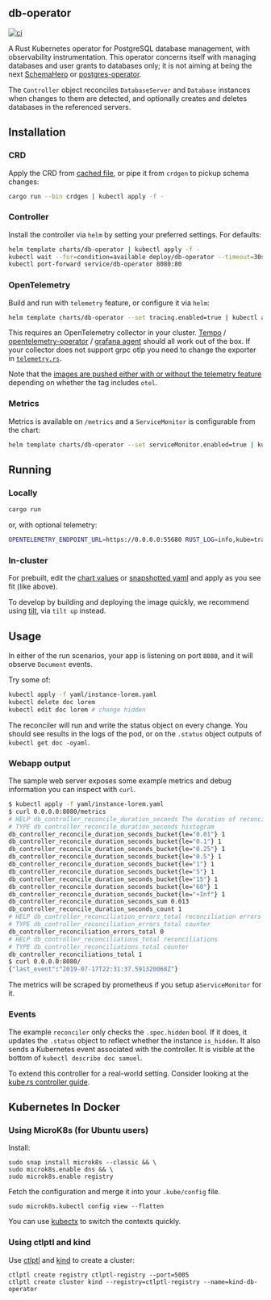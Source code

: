 ## db-operator

[![ci](https://github.com/kube-rs/controller-rs/actions/workflows/ci.yml/badge.svg)](https://github.com/kube-rs/controller-rs/actions/workflows/ci.yml)

A Rust Kubernetes operator for PostgreSQL database management, with observability instrumentation.
This operator concerns itself with managing databases and user grants to databases only; it is not aiming
at being the next [SchemaHero](https://schemahero.io/)
or [postgres-operator](https://github.com/CrunchyData/postgres-operator).

The `Controller` object reconciles `DatabaseServer` and `Database` instances when changes to them are detected, and
optionally creates and deletes databases in the referenced servers.

## Installation

### CRD

Apply the CRD from [cached file](yaml/crd.yaml), or pipe it from `crdgen` to pickup schema changes:

```sh
cargo run --bin crdgen | kubectl apply -f -
```

### Controller

Install the controller via `helm` by setting your preferred settings. For defaults:

```sh
helm template charts/db-operator | kubectl apply -f -
kubectl wait --for=condition=available deploy/db-operator --timeout=30s
kubectl port-forward service/db-operator 8080:80
```

### OpenTelemetry

Build and run with `telemetry` feature, or configure it via `helm`:

```sh
helm template charts/db-operator --set tracing.enabled=true | kubectl apply -f -
```

This requires an OpenTelemetry collector in your
cluster. [Tempo](https://github.com/grafana/helm-charts/tree/main/charts/tempo) / [opentelemetry-operator](https://github.com/open-telemetry/opentelemetry-helm-charts/tree/main/charts/opentelemetry-operator) / [grafana agent](https://github.com/grafana/helm-charts/tree/main/charts/agent-operator)
should all work out of the box. If your collector does not support grpc otlp you need to change the exporter in [
`telemetry.rs`](./src/telemetry.rs).

Note that
the [images are pushed either with or without the telemetry feature](https://hub.docker.com/r/sunsided/db-operator/tags/)
depending on whether the tag includes `otel`.

### Metrics

Metrics is available on `/metrics` and a `ServiceMonitor` is configurable from the chart:

```sh
helm template charts/db-operator --set serviceMonitor.enabled=true | kubectl apply -f -
```

## Running

### Locally

```sh
cargo run
```

or, with optional telemetry:

```sh
OPENTELEMETRY_ENDPOINT_URL=https://0.0.0.0:55680 RUST_LOG=info,kube=trace,controller=debug cargo run --features=telemetry
```

### In-cluster

For prebuilt, edit the [chart values](./charts/db-operator/values.yaml) or [snapshotted yaml](./yaml/deployment.yaml)
and apply as you see fit (like above).

To develop by building and deploying the image quickly, we recommend using [tilt](https://tilt.dev/), via `tilt up`
instead.

## Usage

In either of the run scenarios, your app is listening on port `8080`, and it will observe `Document` events.

Try some of:

```sh
kubectl apply -f yaml/instance-lorem.yaml
kubectl delete doc lorem
kubectl edit doc lorem # change hidden
```

The reconciler will run and write the status object on every change. You should see results in the logs of the pod, or
on the `.status` object outputs of `kubectl get doc -oyaml`.

### Webapp output

The sample web server exposes some example metrics and debug information you can inspect with `curl`.

```sh
$ kubectl apply -f yaml/instance-lorem.yaml
$ curl 0.0.0.0:8080/metrics
# HELP db_controller_reconcile_duration_seconds The duration of reconcile to complete in seconds
# TYPE db_controller_reconcile_duration_seconds histogram
db_controller_reconcile_duration_seconds_bucket{le="0.01"} 1
db_controller_reconcile_duration_seconds_bucket{le="0.1"} 1
db_controller_reconcile_duration_seconds_bucket{le="0.25"} 1
db_controller_reconcile_duration_seconds_bucket{le="0.5"} 1
db_controller_reconcile_duration_seconds_bucket{le="1"} 1
db_controller_reconcile_duration_seconds_bucket{le="5"} 1
db_controller_reconcile_duration_seconds_bucket{le="15"} 1
db_controller_reconcile_duration_seconds_bucket{le="60"} 1
db_controller_reconcile_duration_seconds_bucket{le="+Inf"} 1
db_controller_reconcile_duration_seconds_sum 0.013
db_controller_reconcile_duration_seconds_count 1
# HELP db_controller_reconciliation_errors_total reconciliation errors
# TYPE db_controller_reconciliation_errors_total counter
db_controller_reconciliation_errors_total 0
# HELP db_controller_reconciliations_total reconciliations
# TYPE db_controller_reconciliations_total counter
db_controller_reconciliations_total 1
$ curl 0.0.0.0:8080/
{"last_event":"2019-07-17T22:31:37.591320068Z"}
```

The metrics will be scraped by prometheus if you setup a`ServiceMonitor` for it.

### Events

The example `reconciler` only checks the `.spec.hidden` bool. If it does, it updates the `.status` object to reflect
whether the instance `is_hidden`. It also sends a Kubernetes event associated with the controller. It is visible
at the bottom of `kubectl describe doc samuel`.

To extend this controller for a real-world setting. Consider looking at
the [kube.rs controller guide](https://kube.rs/controllers/intro/).

## Kubernetes In Docker

### Using MicroK8s (for Ubuntu users)

Install:

```shell
sudo snap install microk8s --classic && \
sudo microk8s.enable dns && \
sudo microk8s.enable registry
```

Fetch the configuration and merge it into your `.kube/config` file.

```shell
sudo microk8s.kubectl config view --flatten
```

You can use [kubectx](https://github.com/ahmetb/kubectx) to switch the contexts quickly.

### Using ctlptl and kind

Use [ctlptl](https://github.com/tilt-dev/ctlptl) and [kind](https://kind.sigs.k8s.io/) to create a cluster:

```shell
ctlptl create registry ctlptl-registry --port=5005
ctlptl create cluster kind --registry=ctlptl-registry --name=kind-db-operator
```
